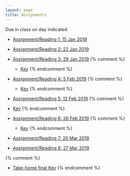 ```yaml
---
layout: page
title: Assignments
---
```


Due in class on day indicated.


  - [Assignment/Reading 1: 15 Jan 2019](../Assignments/Assignment01/)
  - [Assignment/Reading 2: 22 Jan 2019](../Assignments/Assignment02/)
  - [Assignment/Reading 3: 29 Jan 2019](../Assignments/Assignment03/)
{% comment %}
    - [Key](../Assignments/Assignment3Key.html)
{% endcomment %}

  - [Assignment/Reading 4:  5 Feb 2019](../Assignments/Assignment04/)
{% comment %}
    - [Key](../Assignments/Assignment4Key.html)
{% endcomment %}
  - [Assignment/Reading 5: 12 Feb 2019](../Assignments/Assignment05/)
{% comment %}
  - [Key](../Assignments/Assignment5Key.html)
{% endcomment %}

  - [Assignment/Reading 6: 26 Feb 2019](../Assignments/Assignment06/)
{% comment %}
    - [Key](../Assignments/Assignment6Key.html)
{% endcomment %}
  - [Assignment/Reading 7: 20 Mar 2019](../Assignments/Assignment07/)
  - [Assignment/Reading 8: 27 Mar 2019](../Assignments/Assignment08/)

{% comment %}
  - [Take-home final Key](../Assignments/TakeHome2019Key.pdf)
{% endcomment %}
